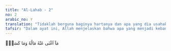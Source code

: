 ```yaml
---
title: "Al-Lahab - 2"
no: 2
arabic_no: ٢
translation: "Tidaklah berguna baginya hartanya dan apa yang dia usahakan."
tafsir: "Dalam ayat ini, Allah menjelaskan bahwa apa yang menjadi kebanggaan Abu Lahab dalam hidup, yaitu harta dan kedudukan, ternyata sama sekali tidak dapat menyelamatkannya dari azab Allah pada hari Kiamat. Begitu pula usahanya untuk memusuhi dan mengalahkan Nabi Muhammad tidak berhasil sama sekali.\n\nAbu Lahab sangat membenci Nabi saw dan paling gigih mengajak orang untuk menentangnya dan paling kasar menghadapinya. Raba'ah bin 'Ubbad berkata:\n\nSaya melihat Nabi Muhammad saw pada masa Jahiliah di pasar dzu al-Majaz bersabda, \"Ucapkanlah tiada Tuhan melainkan Allah niscaya kamu akan berbahagia!\" Orang-orang berkumpul di sekitar beliau. Di belakang beliau seorang laki-laki, putih warna mukanya, juling matanya, mempunyai dua untaian rambut di kepalanya, berkata, \"Dia (Muhammad) beragama sabi' dan pembohong.\" Ia mengikuti Nabi ke mana saja beliau pergi, lalu saya bertanya, \"Siapakah orang itu?\" Mereka menjawab, \"Itu adalah pamannya sendiri Abu Lahab.\" (Riwayat Ahmad)\n\nDengan ini dijelaskan bahwa Abu Lahab selalu menentang kebenaran dan menjauhkan orang dari mengikuti kebenaran. Ia menyatakan bahwa Nabi Muhammad saw adalah seorang pendusta. Ia juga menentang beliau dan merendahkan nilai agama serta petunjuk yang beliau bawa."
---
```


مَآ اَغْنٰى عَنْهُ مَالُهٗ وَمَا كَسَبَۗ
